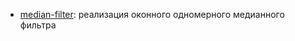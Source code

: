 - [median-filter](https://github.com/vpetrigo/median-filter): реализация оконного одномерного медианного фильтра

